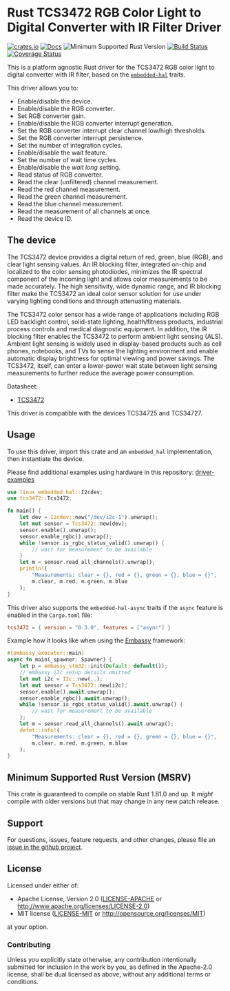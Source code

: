 # Rust TCS3472 RGB Color Light to Digital Converter with IR Filter Driver

[![crates.io](https://img.shields.io/crates/v/tcs3472.svg)](https://crates.io/crates/tcs3472)
[![Docs](https://docs.rs/tcs3472/badge.svg)](https://docs.rs/tcs3472)
![Minimum Supported Rust Version](https://img.shields.io/badge/rustc-1.81+-blue.svg)
[![Build Status](https://github.com/eldruin/tcs3472-rs/workflows/Build/badge.svg)](https://github.com/eldruin/tcs3472-rs/actions?query=workflow%3ABuild)
[![Coverage Status](https://coveralls.io/repos/github/eldruin/tcs3472-rs/badge.svg?branch=master)](https://coveralls.io/github/eldruin/tcs3472-rs?branch=master)

This is a platform agnostic Rust driver for the TCS3472 RGB color light to
digital converter with IR filter, based on the [`embedded-hal`] traits.

[`embedded-hal`]: https://github.com/rust-embedded/embedded-hal

This driver allows you to:
- Enable/disable the device.
- Enable/disable the RGB converter.
- Set RGB converter gain.
- Enable/disable the RGB converter interrupt generation.
- Set the RGB converter interrupt clear channel low/high thresholds.
- Set the RGB converter interrupt persistence.
- Set the number of integration cycles.
- Enable/disable the wait feature.
- Set the number of wait time cycles.
- Enable/disable the *wait long* setting.
- Read status of RGB converter.
- Read the clear (unfiltered) channel measurement.
- Read the red channel measurement.
- Read the green channel measurement.
- Read the blue channel measurement.
- Read the measurement of all channels at once.
- Read the device ID.

## The device
The TCS3472 device provides a digital return of red, green, blue (RGB), and
clear light sensing values. An IR blocking filter, integrated on-chip and
localized to the color sensing photodiodes, minimizes the IR spectral
component of the incoming light and allows color measurements to be made
accurately. The high sensitivity, wide dynamic range, and IR blocking
filter make the TCS3472 an ideal color sensor solution for use under
varying lighting conditions and through attenuating materials.

The TCS3472 color sensor has a wide range of applications including RGB LED
backlight control, solid-state lighting, health/fitness products,
industrial process controls and medical diagnostic equipment. In addition,
the IR blocking filter enables the TCS3472 to perform ambient light sensing
(ALS). Ambient light sensing is widely used in display-based products such
as cell phones, notebooks, and TVs to sense the lighting environment and
enable automatic display brightness for optimal viewing and power savings.
The TCS3472, itself, can enter a lower-power wait state between light
sensing measurements to further reduce the average power consumption.

Datasheet:
- [TCS3472](https://ams.com/documents/20143/36005/TCS3472_DS000390_2-00.pdf)

This driver is compatible with the devices TCS34725 and TCS34727.

## Usage

To use this driver, import this crate and an `embedded_hal` implementation,
then instantiate the device.

Please find additional examples using hardware in this repository: [driver-examples]

[driver-examples]: https://github.com/eldruin/driver-examples

```rust
use linux_embedded_hal::I2cdev;
use tcs3472::Tcs3472;

fn main() {
    let dev = I2cdev::new("/dev/i2c-1").unwrap();
    let mut sensor = Tcs3472::new(dev);
    sensor.enable().unwrap();
    sensor.enable_rgbc().unwrap();
    while !sensor.is_rgbc_status_valid().unwrap() {
        // wait for measurement to be available
    }
    let m = sensor.read_all_channels().unwrap();
    println!(
        "Measurements: clear = {}, red = {}, green = {}, blue = {}",
        m.clear, m.red, m.green, m.blue
    );
}
```

This driver also supports the `embedded-hal-async` traits if the `async` feature is enabled in the `Cargo.toml` file:

```toml
tcs3472 = { version = "0.3.0", features = ["async"] }
```

Example how it looks like when using the [Embassy](https://embassy.dev/) framework:

```rust
#[embassy_executor::main]
async fn main(_spawner: Spawner) {
    let p = embassy_stm32::init(Default::default());
    // embassy i2c setup details omitted
    let mut i2c = I2c::new(..);
    let mut sensor = Tcs3472::new(i2c);
    sensor.enable().await.unwrap();
    sensor.enable_rgbc().await.unwrap();
    while !sensor.is_rgbc_status_valid().await.unwrap() {
        // wait for measurement to be available
    };
    let m = sensor.read_all_channels().await.unwrap();
    defmt::info!(
        "Measurements: clear = {}, red = {}, green = {}, blue = {}",
        m.clear, m.red, m.green, m.blue
    );
}
```

## Minimum Supported Rust Version (MSRV)

This crate is guaranteed to compile on stable Rust 1.81.0 and up. It *might*
compile with older versions but that may change in any new patch release.

## Support

For questions, issues, feature requests, and other changes, please file an
[issue in the github project](https://github.com/eldruin/tcs3472-rs/issues).

## License

Licensed under either of:

 * Apache License, Version 2.0 ([LICENSE-APACHE](LICENSE-APACHE) or
   http://www.apache.org/licenses/LICENSE-2.0)
 * MIT license ([LICENSE-MIT](LICENSE-MIT) or
   http://opensource.org/licenses/MIT)

at your option.

### Contributing

Unless you explicitly state otherwise, any contribution intentionally submitted
for inclusion in the work by you, as defined in the Apache-2.0 license, shall
be dual licensed as above, without any additional terms or conditions.
